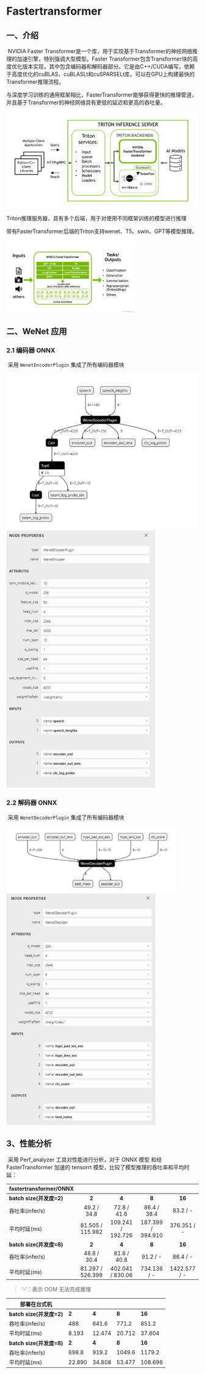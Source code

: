 # Fastertransformer

## 一、介绍

​	NVIDIA Faster Transformer是一个库，用于实现基于Transformer的神经网络推理的加速引擎，特别强调大型模型。Faster Transformer包含Transformer块的高度优化版本实现，其中包含编码器和解码器部分。它是由C++/CUDA编写，依赖于高度优化的cuBLAS、cuBLASLt和cuSPARSELt库，可以在GPU上构建最快的Transformer推理流程。

​	与深度学习训练的通用框架相比，FasterTransformer能够获得更快的推理管道，并且基于Transformer的神经网络具有更低的延迟和更高的吞吐量。

<img src="../../figs.assets/image-20230216211152721.png" style="zoom:80%;" />

Triton推理服务器，具有多个后端，用于对使用不同框架训练的模型进行推理

​	带有FasterTransformer后端的Triton支持wenet、T5、swin、GPT等模型推理。

<img src="../../figs.assets/b4f5ffc8770141538ca906ff29f19cbb.png" style="zoom: 33%;" />

## 二、WeNet 应用

### 2.1 编码器 ONNX

​	采用 `WenetEncoderPlugin` 集成了所有编码器模块

<img src="../../figs.assets/image-20230216212346060.png" style="zoom: 80%;" />

<img src="../../figs.assets/image-20230216212400383.png" style="zoom: 80%;" />

### 2.2 解码器 ONNX

​	采用 `WenetDecoderPlugin` 集成了所有编码器模块

<img src="../../figs.assets/image-20230216212550501.png" style="zoom: 80%;" />

<img src="../../figs.assets/image-20230216212607069.png" style="zoom: 80%;" />

## 3、性能分析

​	采用 Perf_analyzer 工具对性能进行分析，对于 ONNX 模型 和经 FasterTransformer 加速的 tensorrt 模型，比较了模型推理的吞吐率和平均时延：

| fastertransformer/ONNX   |                  |                   |                   |              |
| :----------------------- | :--------------: | :---------------: | :---------------: | :----------: |
| **batch size(并发度=2)** |      **2**       |       **4**       |       **8**       |    **16**    |
| 吞吐率(infer/s)          |   49.2 / 34.8    |    72.8 / 41.6    |    86.4 / 38.4    |   83.2 / -   |
| 平均时延(ms)             | 81.505 / 115.982 | 109.241 / 192.726 | 187.399 / 394.910 | 376.351 / -  |
| **batch size(并发度=8)** |      **2**       |       **4**       |       **8**       |    **16**    |
| 吞吐率(infer/s)          |   48.8 / 30.4    |    81.6 / 40.8    |     91.2 / -      |   86.4 / -   |
| 平均时延(ms)             | 81.297 / 526.399 | 402.041 / 830.06  |    734.136 / -    | 1422.577 / - |

> ‘-’：表示 OOM 无法完成推理





| 部署在台式机             |        |        |        |         |
| ------------------------ | ------ | ------ | ------ | ------- |
| **batch size(并发度=2)** | **2**  | **4**  | **8**  | **16**  |
| 吞吐率(infer/s)          | 488    | 641.6  | 771.2  | 851.2   |
| 平均时延(ms)             | 8.193  | 12.474 | 20.712 | 37.604  |
| **batch size(并发度=8)** | **2**  | **4**  | **8**  | **16**  |
| 吞吐率(infer/s)          | 698.8  | 919.2  | 1049.6 | 1179.2  |
| 平均时延(ms)             | 22.890 | 34.808 | 53.477 | 108.696 |

